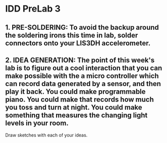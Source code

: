 # IDD PreLab 3

## 1. PRE-SOLDERING: To avoid the backup around the soldering irons this time in lab, solder connectors onto your LIS3DH accelerometer.


## 2. IDEA GENERATION: The point of this week's lab is to figure out a cool interaction that you can make possible with the a micro controller which can record data generated by a sensor, and then play it back. You could make programmable piano. You could make that records how much you toss and turn at night. You could make something that measures the changing light levels in your room.

Draw sketches with each of your ideas.

